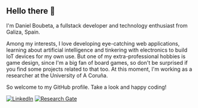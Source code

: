 ## Hello there 👋 

I'm Daniel Boubeta, a fullstack developer and technology enthusiast from Galiza, Spain.

Among my interests, I love developing eye-catching web applications, learning about artificial intelligence and tinkering with electronics to build IoT devices for my own use. But one of my extra-professional hobbies is game design, since I'm a big fan of board games, so don't be surprised if you find some projects related to that too. At this moment, I'm working as a researcher at the University of A Coruña.

So welcome to my GitHub profile. Take a look and happy coding!

[![LinkedIn][linkedin_badge]][linkedin_profile]
[![Research Gate][researchgate_badge]][researchgate_profile]

<!-- Metadata -->
[linkedin_badge]: https://img.shields.io/badge/linkedin-%230077B5.svg?style=for-the-badge&logo=linkedin&logoColor=white
[linkedin_profile]: https://www.linkedin.com/in/daniel-boubeta-portela-276bb112b/

[researchgate_badge]: https://img.shields.io/badge/ResearchGate-00CCBB?style=for-the-badge&logo=ResearchGate&logoColor=white
[researchgate_profile]: https://www.researchgate.net/profile/Daniel-Boubeta
